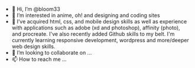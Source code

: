 - 👋 Hi, I’m @bloom33
- 👀 I’m interested in anime, oh! and designing and coding sites
- 🌱 I’ve acquired html, css, and mobile design skills as well as experience with applications such as adobe (xd and photoshop), affinity (photo), and procreate. I've also recently added Github skills to my belt. I'm currently learning responsive development, wordpress and more/deeper web design skills.
- 💞️ I’m looking to collaborate on ...
- 📫 How to reach me ...

<!---
bloom33/bloom33 is a ✨ special ✨ repository because its `README.md` (this file) appears on your GitHub profile.
You can click the Preview link to take a look at your changes.
--->
